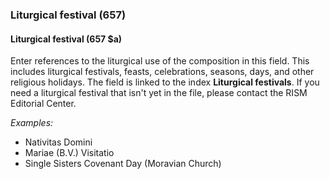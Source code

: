 ### Liturgical festival (657)

#### Liturgical festival (657 $a)
Enter references to the liturgical use of the composition in this field. This includes liturgical festivals, feasts,
celebrations, seasons, days, and other religious holidays. The field is linked to the index **Liturgical festivals**. If
you need a liturgical festival that isn't yet in the file, please contact the RISM Editorial Center.

_Examples:_

- Nativitas Domini
- Mariae (B.V.) Visitatio
- Single Sisters Covenant Day (Moravian Church)
